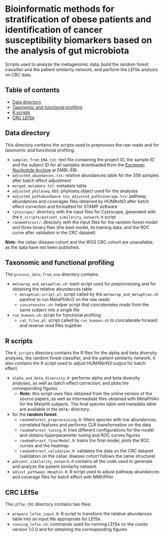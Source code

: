 # Bioinformatic methods for stratification of obese patients and identification of cancer susceptibility biomarkers based on the analysis of gut microbiota

Scripts used to analyze the metagenomic data, build the random forest classifier and the patient similarity network, and perform the LEfSe analysis on CRC data.

## Table of contents
* [Data directory](#data-directory)
* [Taxonomic and functional profiling](#taxonomic-and-functional-profiling)
* [R scripts](#R-scripts)
* [CRC LEfSe](#CRC-LEfSe)

## Data directory
This directory contains the scripts used to preprocess the raw reads and for taxonomic and functional profiling.
- `samples_from_ENA.txt`: text file containing the project ID, the sample ID and the subject ID for all samples downloaded from the [European Nucleotide Archive](https://www.ebi.ac.uk/ena/browser/home) at EMBL-EBI
- `adjusted_abundances.txt`: relative abundances table for the 356 samples after batch effect adjustment
- `merged_metadata.txt`: metadata table
- `adjusted_phyloseq.RDS`: phyloseq object used for the analyses
- `adjusted_pathabundance.tsv`, `adjusted_pathcoverage.tsv`: pathway abundances and coverages files obtained by HUMAnN3 after batch effect correction and formatted for STAMP software
- `cytoscape/`: directory with the input files for Cytoscape, generated with the `R_scripts/patient_similarity_network.R` script
- `randomForest/`: directory with the input files for the random forest model and three binary files (the best model, its training data, and the ROC curve after validation in the CRC dataset)

**_Note:_** the celiac disease cohort and the WGS CRC cohort are unavailable, as the data have not been published.

## Taxonomic and functional profiling
The `process_data_from_ena` directory contains:
- `metawrap_and_metaphlan.sh`: bash script used for preprocessing and for obtaining the relative abundances table
  - `metaphlan-script.pl`: script called by the `metawrap_and_metaphlan.sh` pipeline to run MetaPhlAn3 on the raw reads
  - `concatenator.sh`: helper script that concatenates reads from the same subject into a single file
- `run_humann.sh`: script for functional profiling 
  - `cat_files.pl`: script called by `run_humann.sh` to concatenate forward and reverse read files together
 
## R scripts
The `R_scripts` directory contains the R files for the alpha and beta diversity analyses, the random forest classifier, and the patient similarity network. It also contains the R script used to adjust HUMANnN3 output for batch effect.
- `alpha_and_beta_diversity.R`: performs alpha and beta diversity analyses, as well as batch effect correction; and plots the corresponding figures
  - **_Note:_** this script uses files obtained from the online version of the source papers, as well as intermediate files obtained with MetaPhlAn for the MetaHit subjects. The final species table and metadata table are available in the `DATA/` directory.
- for the **random forest**:
  - `randomForest_preprocessing.R`: filters species with low abundances, correlated features and performs CLR transformation on the data
  - `randomForest_tuning.R`: tries different configurations for the model and obtains hyperparameter tuning and ROC curves figures 
  - `randomForest_finalModel.R`: trains the final model, plots the ROC curves and the heatmap
  - `randomForest_validation.R`: validates the data on the CRC dataset (validation on the celiac disease cohort follows the same structure)
- `patient_similarity_network.R` contains all the code used to generate and analyze the patient similarity network
- `adjust_pathways_mmuphin.R`: R script used to adjust pathway abundances and coverage files for batch effect with MMUPHin

## CRC LEfSe
The `LEfSe_CRC` directory contains two files:
- `prepare_lefse_input.R`: R script to transform the relative abundances table into an input file appropriate for LEfSe
- `running_lefse.sh`: commands used for running LEfSe on the conda version 1.0.0 and for obtaining the corresponding figures
